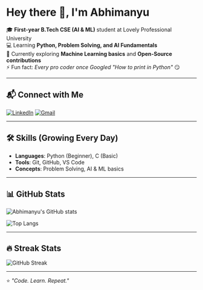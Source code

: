 # Hey there 👋, I'm Abhimanyu  

🎓 **First-year B.Tech CSE (AI & ML)** student at Lovely Professional University  
💻 Learning **Python, Problem Solving, and AI Fundamentals**  
🌱 Currently exploring **Machine Learning basics** and **Open-Source contributions**  
⚡ Fun fact: *Every pro coder once Googled "How to print in Python"* 😏  

---

## 📬 Connect with Me
[![LinkedIn](https://img.shields.io/badge/LinkedIn-blue?style=flat&logo=linkedin)]([https://linkedin.com/in/your-linkedin-link](www.linkedin.com/in/abhimanyu-rv-6143a32a0)) 
[![Gmail](https://img.shields.io/badge/Gmail-red?style=flat&logo=gmail)](abhimanyurv09@gmail.com)  

---

## 🛠 Skills (Growing Every Day)
- **Languages**: Python (Beginner), C (Basic)
- **Tools**: Git, GitHub, VS Code  
- **Concepts**: Problem Solving, AI & ML basics  

---

## 📊 GitHub Stats
![Abhimanyu's GitHub stats](https://github-readme-stats.vercel.app/api?username=abhimvnyu&show_icons=true&theme=tokyonight)  

![Top Langs](https://github-readme-stats.vercel.app/api/top-langs/?username=abhimvnyu&layout=compact&theme=tokyonight)  

---

## 🔥 Streak Stats
![GitHub Streak](https://github-readme-streak-stats.herokuapp.com/?user=abhimvnyu&theme=tokyonight)  

---

⭐ *"Code. Learn. Repeat."*
 
